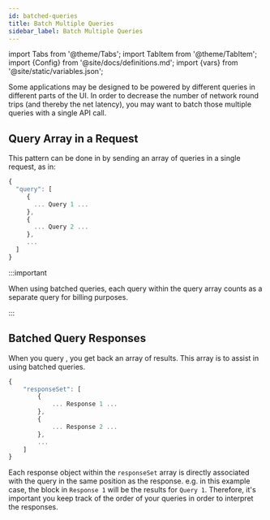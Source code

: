 ```yaml
---
id: batched-queries
title: Batch Multiple Queries
sidebar_label: Batch Multiple Queries
---
```


import Tabs from '@theme/Tabs';
import TabItem from '@theme/TabItem';
import {Config} from '@site/docs/definitions.md';
import {vars} from '@site/static/variables.json';

Some applications may be designed to be powered by different queries in
different parts of the UI.  In order to decrease the number of network round
trips (and thereby the net latency), you may want to batch those multiple
queries with a single API call.

## Query Array in a Request

This pattern can be done in <Config v="names.product"/> by sending an array of
queries in a single request, as in:

```jsx
{
  "query": [
     {
       ... Query 1 ...
     },
     {
       ... Query 2 ...
     },
     ...
  ]
}
```

:::important

When using batched queries, each query within the query array counts as a
separate query for billing purposes.

:::

## Batched Query Responses

When you query <Config v="names.product"/>, you get back an array of results.
This array is to assist in using batched queries. 

```jsx
{
	"responseSet": [
        {
            ... Response 1 ...
        },
        {
            ... Response 2 ...
        },
        ...
    ]
}
```

Each response object within the `responseSet` array is directly associated with
the query in the same position as the response.  e.g. in this example case,
the block in `Response 1` will be the results for `Query 1`.  Therefore, it's
important you keep track of the order of your queries in order to interpret
the responses.